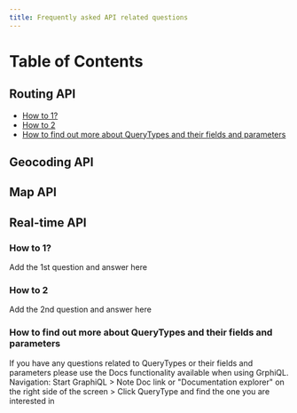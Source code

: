 ```yaml
---
title: Frequently asked API related questions
---
```


Table of Contents
=================

## Routing API
* [How to 1?](#how-to-1)
* [How to 2](#how-to-2)
* [How to find out more about QueryTypes and their fields and parameters](#how-to-find-out-more-about-querytypes-and-their-fields-and-parameters)

## Geocoding API
  

## Map API
  
## Real-time API
  
### How to 1?

Add the 1st question and answer here

### How to 2

Add the 2nd question and answer here

### How to find out more about QueryTypes and their fields and parameters

If you have any questions related to QueryTypes or their fields and parameters please use the Docs functionality available when using GrphiQL.
Navigation: Start GraphiQL > Note Doc link or "Documentation explorer" on the right side of the screen > Click QueryType and find the one you are interested in
